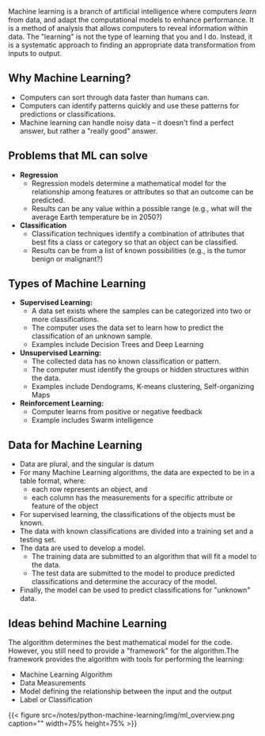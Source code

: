 Machine learning is a branch of artificial intelligence where computers _learn_ from data, and adapt the computational models to enhance performance. It is a method of analysis that allows computers to reveal information within data. The "learning" is not the type of learning that you and I do. Instead, it is a systematic approach to finding an appropriate data transformation from inputs to output.

## Why Machine Learning?

* Computers can sort through data faster than humans can. 
* Computers can identify patterns quickly and use these patterns for predictions or classifications. 
* Machine learning can handle noisy data – it doesn't find a perfect answer, but rather a "really good" answer.

## Problems that ML can solve

* __Regression__
    * Regression models determine a mathematical model for the relationship among features or attributes so that an outcome can be predicted.
    * Results can be any value within a possible range  (e.g., what will the average Earth temperature be in 2050?)
* __Classification__
    * Classification techniques identify a combination of attributes that best fits a class or category so that an object can be classified.
    * Results can be from a list of known possibilities  (e.g., is the tumor benign or malignant?)


## Types of Machine Learning

* __Supervised Learning:__
  * A data set exists where the samples can be categorized into two or more classifications.
  * The computer uses the data set to learn how to predict the classification of an unknown sample.
  * Examples include Decision Trees and Deep Learning
* __Unsupervised Learning:__
  * The collected data has no known classification or pattern.
  * The computer must identify the groups or hidden structures within the data.
  * Examples include Dendograms, K-means clustering, Self-organizing Maps
* __Reinforcement Learning:__
  * Computer learns from positive or negative feedback
  * Example includes Swarm intelligence


## Data for Machine Learning
* Data are plural, and the singular is datum
* For many Machine Learning algorithms, the data are expected to be in a table format, where:
    * each row represents an object, and
    * each column has the measurements for a specific attribute or feature of the object
* For supervised learning, the classifications of the objects must be known.
* The data with known classifications are divided into a training set and a testing set.
* The data are used to develop a model.
    * The training data are submitted to an algorithm that will fit a model to the data.
    * The test data are submitted to the model to produce predicted classifications and determine the accuracy of the model.
* Finally, the model can be used to predict classifications for "unknown" data.


## Ideas behind Machine Learning

The algorithm determines the best mathematical model for the code. However, you still need to provide a "framework" for the algorithm.The framework provides the algorithm with tools for performing the learning:
* Machine Learning Algorithm
* Data Measurements
* Model defining the relationship between the input and the output
* Label or Classification

{{< figure src=/notes/python-machine-learning/img/ml_overview.png caption="" width=75% height=75% >}}